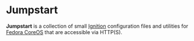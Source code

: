 # Jumpstart

**Jumpstart** is a collection of small [Ignition](https://coreos.github.io/ignition/) configuration files and utilities for [Fedora CoreOS](https://fedoraproject.org/coreos/) that are accessible via HTTP(S).

